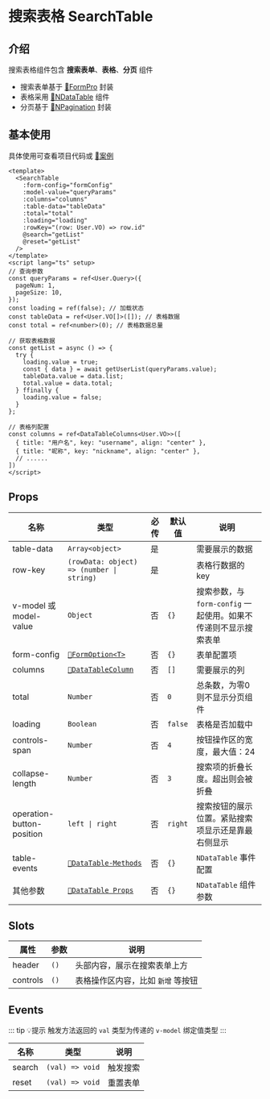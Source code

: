# 搜索表格 SearchTable

## 介绍

搜索表格组件包含 **搜索表单**、**表格**、**分页** 组件

- 搜索表单基于 [🔗FormPro](/guide/form-pro) 封装
- 表格采用 [🔗NDataTable](https://www.naiveui.com/zh-CN/os-theme/components/data-table) 组件
- 分页基于 [🔗NPagination](https://www.naiveui.com/zh-CN/os-theme/components/pagination) 封装

## 基本使用

具体使用可查看项目代码或 [🔗案例](https://gitee.com/zimo493/vue3-naiveui-admin/blob/main/src/views/demo/curd/index.vue)

```vue
<template>
  <SearchTable
    :form-config="formConfig"
    :model-value="queryParams"
    :columns="columns"
    :table-data="tableData"
    :total="total"
    :loading="loading"
    :rowKey="(row: User.VO) => row.id"
    @search="getList"
    @reset="getList"
  />
</template>
<script lang="ts" setup>
// 查询参数
const queryParams = ref<User.Query>({
  pageNum: 1,
  pageSize: 10,
});
const loading = ref(false); // 加载状态
const tableData = ref<User.VO[]>([]); // 表格数据
const total = ref<number>(0); // 表格数据总量

// 获取表格数据
const getList = async () => {
  try {
    loading.value = true;
    const { data } = await getUserList(queryParams.value);
    tableData.value = data.list;
    total.value = data.total;
  } ffinally {
    loading.value = false;
  }
};

// 表格列配置
const columns = ref<DataTableColumns<User.VO>>([
  { title: "用户名", key: "username", align: "center" },
  { title: "昵称", key: "nickname", align: "center" },
  // ......
])
</script>
```

## Props

| 名称 | 类型 | 必传 | 默认值 | 说明 |
| --- | --- | --- | --- | --- |
| table-data | `Array<object>` | 是 | | 需要展示的数据 |
| row-key | `(rowData: object) => (number \| string)` | 是 | | 表格行数据的 key |
| v-model 或 model-value | `Object` | 否 | `{}` | 搜索参数，与 `form-config` 一起使用。如果不传递则不显示搜索表单 |
| form-config | [`🔗FormOption<T>`](/guide/form-pro#formoption) | 否 | `{}` | 表单配置项 |
| columns | [`🔗DataTableColumn`](https://www.naiveui.com/zh-CN/os-theme/components/data-table#DataTable-Props) | 否 | `[]` | 需要展示的列 |
| total | `Number` | 否 | `0` | 总条数，为零0则不显示分页组件 |
| loading | `Boolean` | 否 | `false` | 表格是否加载中 |
| controls-span | `Number` | 否 | `4` | 按钮操作区的宽度，最大值：24 |
| collapse-length | `Number` | 否 | `3` | 搜索项的折叠长度。超出则会被折叠 |
| operation-button-position | `left \| right` | 否 | `right` | 搜索按钮的展示位置。紧贴搜索项显示还是靠最右侧显示 |
| table-events | [`🔗DataTable-Methods`](https://www.naiveui.com/zh-CN/os-theme/components/data-table#DataTable-Methods) | 否 | `{}` | `NDataTable` 事件配置 |
| 其他参数 | [`🔗DataTable Props`](https://www.naiveui.com/zh-CN/os-theme/components/data-table#API) | 否 | `{}` | `NDataTable` 组件参数 |

## Slots

| 属性 | 参数 | 说明 |
| --- | --- | --- |
| header | `()` | 头部内容，展示在搜索表单上方 |
| controls | `()` | 表格操作区内容，比如 `新增` 等按钮 |

## Events

::: tip 💡提示
触发方法返回的 `val` 类型为传递的 `v-model` 绑定值类型
:::

| 名称 | 类型 | 说明 |
| --- | --- | --- |
| search | `(val) => void` | 触发搜索 |
| reset | `(val) => void` | 重置表单 |